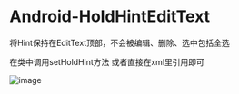 # Android-HoldHintEditText
将Hint保持在EditText顶部，不会被编辑、删除、选中包括全选

在类中调用setHoldHint方法 或者直接在xml里引用即可

![image](https://github.com/merhong2012/Android-HoldHintEditText/blob/master/ScreenFlow.gif )
